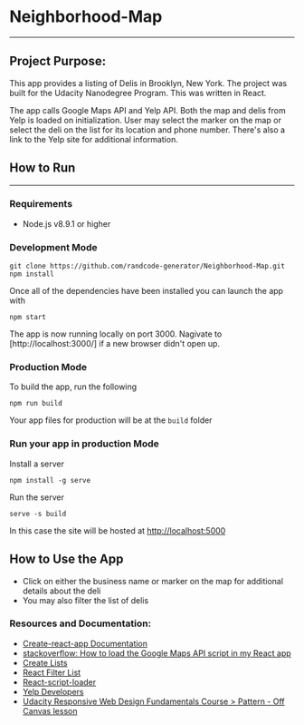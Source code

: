 # Neighborhood-Map
---

## Project Purpose:
This app provides a listing of Delis in Brooklyn, New York. The project was built for the Udacity Nanodegree Program. This was written in React.

The app calls Google Maps API and Yelp API. Both the map and delis from Yelp is loaded on initialization. User may select the marker on the map or select the deli on the list for its location and phone number. There's also a link to the Yelp site for additional information.

## How to Run
---
### Requirements
* Node.js v8.9.1 or higher

### **Development Mode**
```
git clone https://github.com/randcode-generator/Neighborhood-Map.git
npm install
```
Once all of the dependencies have been installed you can launch the app with
```
npm start
```

The app is now running locally on port 3000. Nagivate to [http://localhost:3000/] if a new browser didn't open up.


### **Production Mode**
To build the app, run the following
```
npm run build
```
Your app files for production will be at the `build` folder

### **Run your app in production Mode**
Install a server
```
npm install -g serve
```
Run the server
```
serve -s build
```
In this case the site will be hosted at [http://localhost:5000](http://localhost:5000)

## How to Use the App
* Click on either the business name or marker on the map for additional details about the deli
* You may also filter the list of delis

### Resources and Documentation:
* [Create-react-app Documentation](https://github.com/facebookincubator/create-react-app)
* [stackoverflow: How to load the Google Maps API script in my React app]( https://stackoverflow.com/questions/41709765/how-to-load-the-google-maps-api-script-in-my-react-app-only-when-it-is-require)
* [Create Lists](https://codepen.io/secondfret/pen/mIBqf)
* [React Filter List](https://codepen.io/pjmtokyo/pen/ZGVjVV)
* [React-script-loader](https://www.npmjs.com/package/react-async-script-loader)
* [Yelp Developers](https://www.yelp.com/developers)
* [Udacity Responsive Web Design Fundamentals Course > Pattern - Off Canvas lesson](https://classroom.udacity.com/courses/ud893/lessons/3561069759/concepts/35307193050923)
